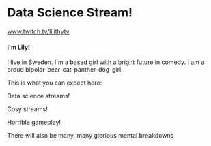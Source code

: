 # Data Science Stream!

www.twitch.tv/lilithytv

#### I'm Lily!

I live in Sweden. I'm a based girl with a bright future in comedy. I am a proud bipolar-bear-cat-panther-dog-girl.

This is what you can expect here:

Data science streams!

Cosy streams!

Horrible gameplay!

There will also be many, many glorious mental breakdowns
